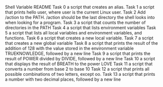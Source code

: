 Shell Variable README
Task 0 a script that creates an alias.
Task 1 a script that prints hello user, where user is the current Linux user.
Task 2 Add /action to the PATH. /action should be the last directory the shell looks into when looking for a program.
Task 3 a script that counts the number of directories in the PATH
Task 4 a script that lists environment variables
Task 5 a script that lists all local variables and environment variables, and functions.
Task 6 a script that creates a new local variable.
Task 7 a script that creates a new global variable
Task 8 a script that prints the result of the addition of 128 with the value stored in the environment variable TRUEKNOWLEDGE, followed by a new line
Task 9 a script that prints the result of POWER divided by DIVIDE, followed by a new line
Task 10 a script that displays the result of BREATH to the power LOVE
Task 11  a script that converts a number from base 2 to base 10
Task 12 a script that prints all possible combinations of two letters, except oo.
Task 13 a script that prints a number with two decimal places, followed by a new line

